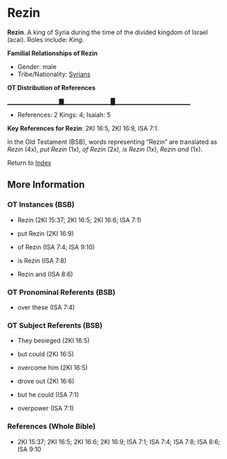 # Rezin
**Rezin**. 
A king of Syria during the time of the divided kingdom of Israel (acai). 
Roles include: 
_King_. 




**Familial Relationships of Rezin**


* Gender: male
* Tribe/Nationality: [Syrians](../../../groups/md/acai/Syria.md)


**OT Distribution of References**

▁▁▁▁▁▁▁▁▁▁▁▇▁▁▁▁▁▁▁▁▁▁█▁▁▁▁▁▁▁▁▁▁▁▁▁▁▁▁
* References: 2 Kings: 4; Isaiah: 5



**Key References for Rezin**: 
2KI 16:5, 2KI 16:9, ISA 7:1. 


In the Old Testament (BSB), words representing “Rezin” are translated as 
*Rezin* (4x), *put Rezin* (1x), *of Rezin* (2x), *is Rezin* (1x), *Rezin and* (1x). 




Return to [Index](00-Index.md)

## More Information

### OT Instances (BSB)

* Rezin (2KI 15:37; 2KI 16:5; 2KI 16:6; ISA 7:1)

* put Rezin (2KI 16:9)

* of Rezin (ISA 7:4; ISA 9:10)

* is Rezin (ISA 7:8)

* Rezin and (ISA 8:6)



### OT Pronominal Referents (BSB)

* over these (ISA 7:4)



### OT Subject Referents (BSB)

* They besieged (2KI 16:5)

* but could (2KI 16:5)

* overcome him (2KI 16:5)

* drove out (2KI 16:6)

* but he could (ISA 7:1)

* overpower (ISA 7:1)



### References (Whole Bible)

* 2KI 15:37; 2KI 16:5; 2KI 16:6; 2KI 16:9; ISA 7:1; ISA 7:4; ISA 7:8; ISA 8:6; ISA 9:10



